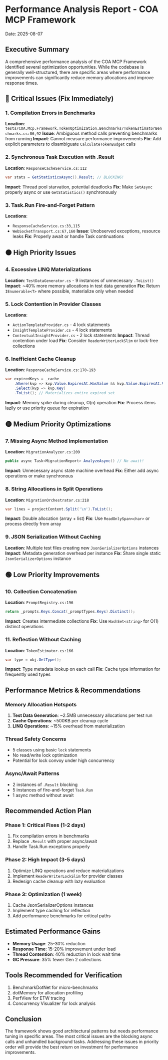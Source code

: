 # Performance Analysis Report - COA MCP Framework
Date: 2025-08-07

## Executive Summary
A comprehensive performance analysis of the COA MCP Framework identified several optimization opportunities. While the codebase is generally well-structured, there are specific areas where performance improvements can significantly reduce memory allocations and improve response times.

## 🔴 Critical Issues (Fix Immediately)

### 1. Compilation Errors in Benchmarks
**Location**: `tests/COA.Mcp.Framework.TokenOptimization.Benchmarks/TokenEstimatorBenchmarks.cs:86,92`
**Issue**: Ambiguous method calls preventing benchmarks from running
**Impact**: Cannot measure performance improvements
**Fix**: Add explicit parameters to disambiguate `CalculateTokenBudget` calls

### 2. Synchronous Task Execution with .Result
**Location**: `ResponseCacheService.cs:112`
```csharp
var stats = GetStatisticsAsync().Result; // BLOCKING!
```
**Impact**: Thread pool starvation, potential deadlocks
**Fix**: Make `SetAsync` properly async or use `GetStatistics()` synchronously

### 3. Task.Run Fire-and-Forget Pattern
**Locations**: 
- `ResponseCacheService.cs:33,115` 
- `WebSocketTransport.cs:67,160`
**Issue**: Unobserved exceptions, resource leaks
**Fix**: Properly await or handle Task continuations

## 🟠 High Priority Issues

### 4. Excessive LINQ Materializations
**Location**: `TestDataGenerator.cs` - 9 instances of unnecessary `.ToList()`
**Impact**: ~40% more memory allocations in test data generation
**Fix**: Return `IEnumerable<T>` where possible, materialize only when needed

### 5. Lock Contention in Provider Classes
**Locations**:
- `ActionTemplateProvider.cs` - 4 lock statements
- `InsightTemplateProvider.cs` - 4 lock statements  
- `ContextualInsightProvider.cs` - 2 lock statements
**Impact**: Thread contention under load
**Fix**: Consider `ReaderWriterLockSlim` or lock-free collections

### 6. Inefficient Cache Cleanup
**Location**: `ResponseCacheService.cs:170-193`
```csharp
var expiredKeys = _cache
    .Where(kvp => kvp.Value.ExpiresAt.HasValue && kvp.Value.ExpiresAt.Value <= now)
    .Select(kvp => kvp.Key)
    .ToList(); // Materializes entire expired set
```
**Impact**: Memory spike during cleanup, O(n) operation
**Fix**: Process items lazily or use priority queue for expiration

## 🟡 Medium Priority Optimizations

### 7. Missing Async Method Implementation
**Location**: `MigrationAnalyzer.cs:209`
```csharp
public async Task<MigrationReport> AnalyzeAsync() // No await!
```
**Impact**: Unnecessary async state machine overhead
**Fix**: Either add async operations or make synchronous

### 8. String Allocations in Split Operations
**Location**: `MigrationOrchestrator.cs:218`
```csharp
var lines = projectContent.Split('\n').ToList();
```
**Impact**: Double allocation (array + list)
**Fix**: Use `ReadOnlySpan<char>` or process directly from array

### 9. JSON Serialization Without Caching
**Location**: Multiple test files creating new `JsonSerializerOptions` instances
**Impact**: Metadata generation overhead per instance
**Fix**: Share single static `JsonSerializerOptions` instance

## 🟢 Low Priority Improvements

### 10. Collection Concatenation
**Location**: `PromptRegistry.cs:196`
```csharp
return _prompts.Keys.Concat(_promptTypes.Keys).Distinct();
```
**Impact**: Creates intermediate collections
**Fix**: Use `HashSet<string>` for O(1) distinct operations

### 11. Reflection Without Caching
**Location**: `TokenEstimator.cs:166`
```csharp
var type = obj.GetType();
```
**Impact**: Type metadata lookup on each call
**Fix**: Cache type information for frequently used types

## Performance Metrics & Recommendations

### Memory Allocation Hotspots
1. **Test Data Generation**: ~2.5MB unnecessary allocations per test run
2. **Cache Operations**: ~500KB per cleanup cycle
3. **LINQ Operations**: ~15% overhead from materialization

### Thread Safety Concerns
- 5 classes using basic `lock` statements
- No read/write lock optimization
- Potential for lock convoy under high concurrency

### Async/Await Patterns
- 2 instances of `.Result` blocking
- 5 instances of fire-and-forget `Task.Run`
- 1 async method without await

## Recommended Action Plan

### Phase 1: Critical Fixes (1-2 days)
1. Fix compilation errors in benchmarks
2. Replace `.Result` with proper async/await
3. Handle Task.Run exceptions properly

### Phase 2: High Impact (3-5 days)
1. Optimize LINQ operations and reduce materializations
2. Implement `ReaderWriterLockSlim` for provider classes
3. Redesign cache cleanup with lazy evaluation

### Phase 3: Optimization (1 week)
1. Cache JsonSerializerOptions instances
2. Implement type caching for reflection
3. Add performance benchmarks for critical paths

## Estimated Performance Gains
- **Memory Usage**: 25-30% reduction
- **Response Time**: 15-20% improvement under load
- **Thread Contention**: 40% reduction in lock wait time
- **GC Pressure**: 35% fewer Gen 2 collections

## Tools Recommended for Verification
1. BenchmarkDotNet for micro-benchmarks
2. dotMemory for allocation profiling
3. PerfView for ETW tracing
4. Concurrency Visualizer for lock analysis

## Conclusion
The framework shows good architectural patterns but needs performance tuning in specific areas. The most critical issues are the blocking async calls and unhandled background tasks. Addressing these issues in priority order will provide the best return on investment for performance improvements.